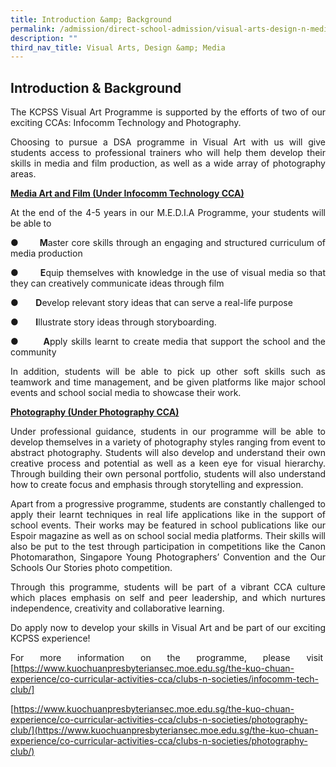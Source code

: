 ```yaml
---
title: Introduction &amp; Background
permalink: /admission/direct-school-admission/visual-arts-design-n-media/introduction-n-background/
description: ""
third_nav_title: Visual Arts, Design &amp; Media
---
```

## Introduction &amp; Background
<div align="justify">
The KCPSS Visual Art Programme is supported by the efforts of two of our exciting CCAs: Infocomm Technology and Photography.

Choosing to pursue a DSA programme in Visual Art with us will give students access to professional trainers who will help them develop their skills in media and film production, as well as a wide array of photography areas.

**<u>Media Art and Film (Under Infocomm Technology CCA)</u>**

At the end of the 4-5 years in our M.E.D.I.A Programme, your students will be able to

●&nbsp;&nbsp;&nbsp;&nbsp;&nbsp;&nbsp;&nbsp;**M**aster core skills through an engaging and structured curriculum of media production

●&nbsp;&nbsp;&nbsp;&nbsp;&nbsp;&nbsp;&nbsp;**E**quip themselves with knowledge in the use of visual media so that they can creatively communicate ideas through film

●&nbsp;&nbsp;&nbsp;&nbsp;&nbsp;&nbsp;&nbsp;**D**evelop relevant story ideas that can serve a real-life purpose

●&nbsp;&nbsp;&nbsp;&nbsp;&nbsp;&nbsp;&nbsp;**I**llustrate story ideas through storyboarding.

●&nbsp;&nbsp;&nbsp;&nbsp;&nbsp;&nbsp;&nbsp;**A**pply skills learnt to create media that support the school and the community

In addition, students will be able to pick up other soft skills such as teamwork and time management, and be given platforms like major school events and school social media to showcase their work.

**<u>Photography (Under Photography CCA)</u>**

Under professional guidance, students in our programme will be able to develop themselves in a variety of photography styles ranging from event to abstract photography. Students will also develop and understand their own creative process and potential as well as a keen eye for visual hierarchy. Through building their own personal portfolio, students will also understand how to create focus and emphasis through storytelling and expression.

Apart from a progressive programme, students are constantly challenged to apply their learnt techniques in real life applications like in the support of school events. Their works may be featured in school publications like our Espoir magazine as well as on school social media platforms. Their skills will also be put to the test through participation in competitions like the Canon Photomarathon, Singapore Young Photographers’ Convention and the Our Schools Our Stories photo competition.

Through this programme, students will be part of a vibrant CCA culture which places emphasis on self and peer leadership, and which nurtures independence, creativity and collaborative learning.

Do apply now to develop your skills in Visual Art and be part of our exciting KCPSS experience!

For more information on the programme, please visit&nbsp;
[https://www.kuochuanpresbyteriansec.moe.edu.sg/the-kuo-chuan-experience/co-curricular-activities-cca/clubs-n-societies/infocomm-tech-club/]

[https://www.kuochuanpresbyteriansec.moe.edu.sg/the-kuo-chuan-experience/co-curricular-activities-cca/clubs-n-societies/photography-club/](https://www.kuochuanpresbyteriansec.moe.edu.sg/the-kuo-chuan-experience/co-curricular-activities-cca/clubs-n-societies/photography-club/)
</div>
